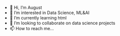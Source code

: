 - 👋 Hi, I’m August
- 👀 I’m interested in Data Science, ML&AI
- 🌱 I’m currently learning html 
- 💞️ I’m looking to collaborate on data science projects
- 📫 How to reach me...

<!---
august-hernandez/august-hernandez is a ✨ special ✨ repository because its `README.md` (this file) appears on your GitHub profile.
You can click the Preview link to take a look at your changes.
--->
